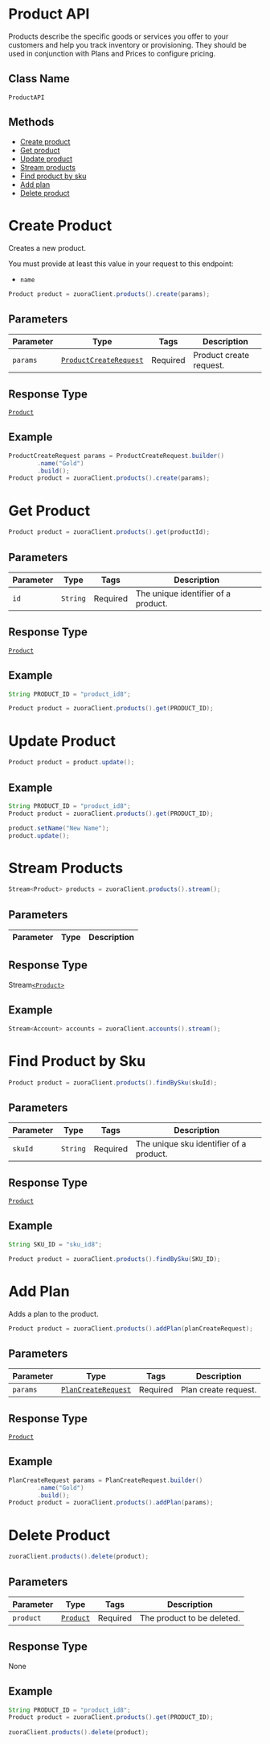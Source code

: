 # Product API

Products describe the specific goods or services you offer to your customers and help you track inventory or provisioning. They should be used in conjunction with Plans and Prices to configure pricing.



## Class Name

`ProductAPI`

## Methods

* [Create product](/doc/product-api.md#create-product)
* [Get product](/doc/product-api.md#get-product)
* [Update product](/doc/product-api.md#update-product)
* [Stream products](/doc/product-api.md#stream-products)
* [Find product by sku](/doc/product-api.md#find-product-by-sku)
* [Add plan](/doc/product-api.md#add-plan)
* [Delete product](/doc/product-api.md#delete-product)



# Create Product

Creates a new product.

You must provide at least this value in your request to this endpoint:

- `name`


```java
Product product = zuoraClient.products().create(params);
```

## Parameters

| Parameter | Type | Tags | Description |
|  --- | --- | --- | --- |
| `params` | [`ProductCreateRequest`](/doc/models/product-create-request.md) | Required | Product create request. |

## Response Type

[`Product`](/doc/models/product.md)

## Example

```java
ProductCreateRequest params = ProductCreateRequest.builder()
        .name("Gold")
        .build();
Product product = zuoraClient.products().create(params);
```

# Get Product

```java
Product product = zuoraClient.products().get(productId);
```

## Parameters

| Parameter | Type | Tags | Description |
|  --- | --- | --- | --- |
| `id` | `String` | Required | The unique identifier of a product. |


## Response Type

[`Product`](/doc/models/product.md)


## Example 

```java
String PRODUCT_ID = "product_id8";

Product product = zuoraClient.products().get(PRODUCT_ID);
```

# Update Product

```java
Product product = product.update();
```

[comment]: <> (## Parameters)

[comment]: <> (| Parameter | Type | Tags | Description |)

[comment]: <> (|  --- | --- | --- | --- |)

[comment]: <> (| `product` | `Product` | Required | The hydrated `Product` object you wish to update. |)


## Example 

```java
String PRODUCT_ID = "product_id8";
Product product = zuoraClient.products().get(PRODUCT_ID);

product.setName("New Name");
product.update();
```

# Stream Products

```java
Stream<Product> products = zuoraClient.products().stream();
```

## Parameters

| Parameter | Type | Description |
|  --- | --- | --- |

## Response Type

Stream[`<Product>`](/doc/models/product.md)

## Example

```java
Stream<Account> accounts = zuoraClient.accounts().stream();
```

# Find Product by Sku

```java
Product product = zuoraClient.products().findBySku(skuId);
```

## Parameters

| Parameter | Type | Tags | Description |
|  --- | --- | --- | --- |
| `skuId` | `String` | Required | The unique sku identifier of a product. |


## Response Type

[`Product`](/doc/models/product.md)


## Example 

```java
String SKU_ID = "sku_id8";

Product product = zuoraClient.products().findBySku(SKU_ID);
```

# Add Plan

Adds a plan to the product.

```java
Product product = zuoraClient.products().addPlan(planCreateRequest);
```

## Parameters

| Parameter | Type | Tags | Description |
|  --- | --- | --- | --- |
| `params` | [`PlanCreateRequest`](/doc/models/plan-create-request.md) | Required | Plan create request. |

## Response Type

[`Product`](/doc/models/product.md)

## Example

```java
PlanCreateRequest params = PlanCreateRequest.builder()
        .name("Gold")
        .build();
Product product = zuoraClient.products().addPlan(params);
```


# Delete Product

```java
zuoraClient.products().delete(product);
```


## Parameters

| Parameter | Type | Tags | Description |
|  --- | --- | --- | --- |
| `product` | [`Product`](/doc/models/product.md) | Required | The product to be deleted. |


## Response Type
None


## Example 

```java
String PRODUCT_ID = "product_id8";
Product product = zuoraClient.products().get(PRODUCT_ID);
   
zuoraClient.products().delete(product);
```





